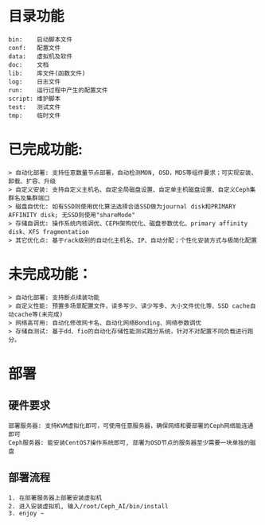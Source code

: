 
# 目录功能

    bin:    启动脚本文件
    conf:   配置文件
    data:   虚拟机及软件
    doc:    文档
    lib:    库文件(函数文件)
    log:    日志文件
    run:    运行过程中产生的配置文件
    script: 维护脚本
    test:   测试文件
    tmp:    临时文件




# 已完成功能:

    > 自动化部署: 支持任意数量节点部署，自动检测MON, OSD，MDS等组件要求；可实现安装、卸载、扩容、升级
    > 自定义安装: 支持自定义主机名、自定全局磁盘设置、自定单主机磁盘设置、自定义Ceph集群名及集群端口
    > 磁盘自优化: 如有SSD则使用优化算法选择合适SSD做为journal disk和PRIMARY AFFINITY disk; 无SSD则使用"shareMode"
    > 存储自调优: 操作系统内核调优、CEPH架构优化、磁盘参数优化、primary affinity disk、XFS fragmentation
    > 其它优化点: 基于rack级别的自动化主机名、IP、自动分配；个性化安装方式与极简化配置
    
    
# 未完成功能：
    > 自动化部署: 支持断点续装功能
    > 自定义性能: 预置多场景配置文件，读多写少、读少写多、大小文件优化等、SSD cache自动cache等(未完成)
    > 网络高可用: 自动化修改网卡名、自动化网络Bonding、网络参数调优
    > 存储自测试: 基于dd、fio的自动化存储性能测试跑分系统，针对不对配置不同负载进行跑分。
    


# 部署

## 硬件要求
    部署服务器: 支持KVM虚拟化即可，可使用任意服务器，确保网络和要部署的Ceph网络能连通即可
    Ceph服务器: 能安装CentOS7操作系统即可, 部署为OSD节点的服务器至少需要一块单独的磁盘
    
## 部署流程
    1. 在部署服务器上部署安装虚拟机
    2. 进入安装虚拟机, 输入/root/Ceph_AI/bin/install
    3. enjoy ~
